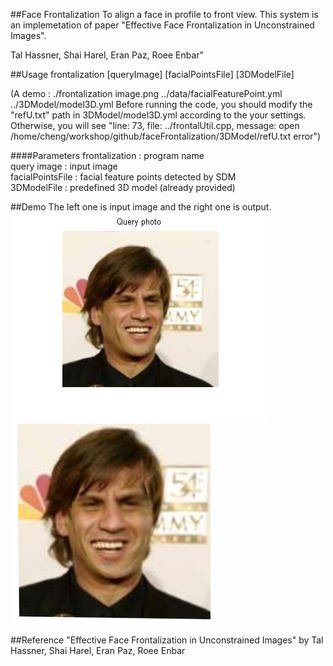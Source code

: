 ##Face Frontalization
To align a face in profile to front view. This system is an implemetation of paper "Effective Face Frontalization in Unconstrained Images".

Tal Hassner, Shai Harel, Eran Paz, Roee Enbar"

##Usage
frontalization [queryImage] [facialPointsFile] [3DModelFile]

(A demo : ./frontalization image.png ../data/facialFeaturePoint.yml  ../3DModel/model3D.yml Before running the code, you should modify the "refU.txt" path in 3DModel/model3D.yml according to the your settings. Otherwise, you will see "line: 73, file: ../frontalUtil.cpp, message: open /home/cheng/workshop/github/faceFrontalization/3DModel/refU.txt error")

####Parameters
frontalization : program name   
query image : input image    
facialPointsFile : facial feature points detected by SDM   
3DModelFile : predefined 3D model (already provided)    

##Demo
The left one is input image and the right one is output.
![p1](pro/image.png)
![p2](pro/frontal.png)


##Reference
"Effective Face Frontalization in Unconstrained Images"
by Tal Hassner, Shai Harel, Eran Paz, Roee Enbar


<!--
##Author
Write by Shaoguang Cheng.   
From Xi'an, China.   
Email : chengshaoguang1291@126.com
-->
